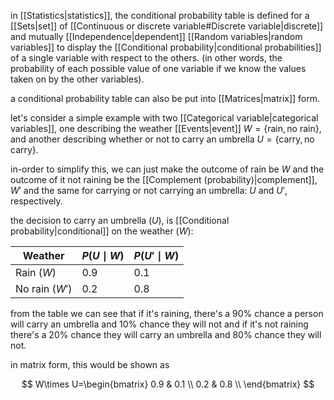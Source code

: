 in [[Statistics|statistics]], the conditional probability table is defined for a [[Sets|set]] of [[Continuous or discrete variable#Discrete variable|discrete]] and mutually [[Independence|dependent]] [[Random variables|random variables]] to display the [[Conditional probability|conditional probabilities]] of a single variable with respect to the others. (in other words, the probability of each possible value of one variable if we know the values taken on by the other variables).

a conditional probability table can also be put into [[Matrices|matrix]] form.

let's consider a simple example with two [[Categorical variable|categorical variables]], one describing the weather [[Events|event]] $W=\{\text{rain}, \text{no rain}\}$, and another describing whether or not to carry an umbrella $U=\{\text{carry},\text{no carry}\}$.

in-order to simplify this, we can just make the outcome of rain be $W$ and the outcome of it not raining be the [[Complement (probability)|complement]], $W'$ and the same for carrying or not carrying an umbrella: $U$ and $U'$, respectively.

the decision to carry an umbrella ($U$), is [[Conditional probability|conditional]] on the weather ($W$):

| Weather | $P(U\mid W)$ | $P(U'\mid W)$ |
| ---- | ---- | ---- |
| Rain ($W$) | $0.9$ | $0.1$ |
| No rain ($W'$) | $0.2$ | $0.8$ |

from the table we can see that if it's raining, there's a $90\%$ chance a person will carry an umbrella and $10\%$ chance they will not and if it's not raining there's a $20\%$ chance they will carry an umbrella and $80\%$ chance they will not.

in matrix form, this would be shown as 

$$
W\times U=\begin{bmatrix}
    0.9 & 0.1 \\
    0.2 & 0.8 \\
\end{bmatrix}
$$

